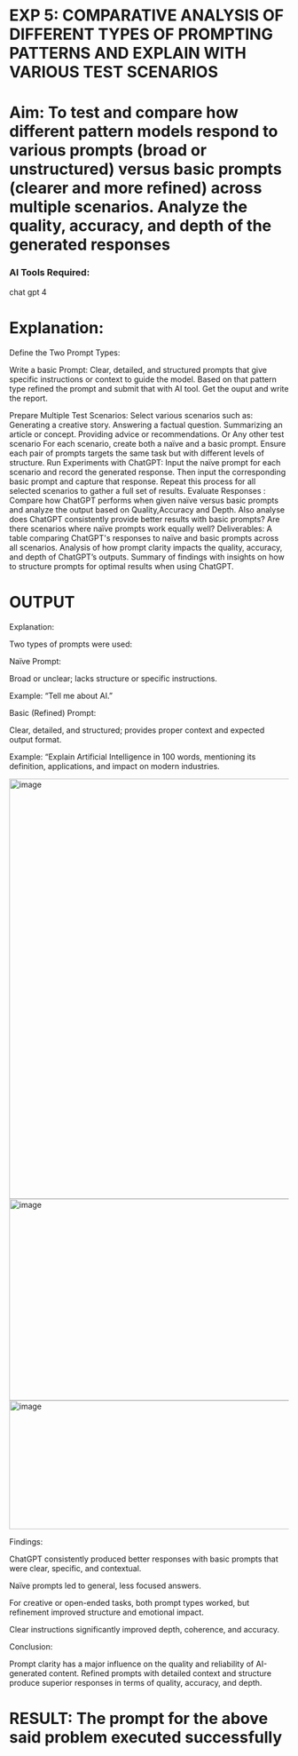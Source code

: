 

# EXP 5: COMPARATIVE ANALYSIS OF DIFFERENT TYPES OF PROMPTING PATTERNS AND EXPLAIN WITH VARIOUS TEST SCENARIOS

# Aim: To test and compare how different pattern models respond to various prompts (broad or unstructured) versus basic prompts (clearer and more refined) across multiple scenarios.  Analyze the quality, accuracy, and depth of the generated responses 

### AI Tools Required: 
chat gpt 4
# Explanation: 
Define the Two Prompt Types:

Write a basic Prompt: Clear, detailed, and structured prompts that give specific instructions or context to guide the model.
Based on that pattern type refined the prompt and submit that with AI tool.
Get the ouput and write the report.

Prepare Multiple Test Scenarios:
Select various scenarios such as:
Generating a creative story.
Answering a factual question.
Summarizing an article or concept.
Providing advice or recommendations.
Or Any other test scenario
For each scenario, create both a naïve and a basic prompt. Ensure each pair of prompts targets the same task but with different levels of structure.
Run Experiments with ChatGPT:
Input the naïve prompt for each scenario and record the generated response.
Then input the corresponding basic prompt and capture that response.
Repeat this process for all selected scenarios to gather a full set of results.
Evaluate Responses : 
	Compare how ChatGPT performs when given naïve versus basic prompts and analyze the output based on Quality,Accuracy and Depth. Also analyse does ChatGPT consistently provide better results with basic prompts? Are there scenarios where naïve prompts work equally well?
Deliverables:
A table comparing ChatGPT's responses to naïve and basic prompts across all scenarios.
Analysis of how prompt clarity impacts the quality, accuracy, and depth of ChatGPT’s outputs.
Summary of findings with insights on how to structure prompts for optimal results when using ChatGPT.


# OUTPUT

Explanation:

Two types of prompts were used:

Naïve Prompt:

Broad or unclear; lacks structure or specific instructions.

Example: “Tell me about AI.”

Basic (Refined) Prompt:

Clear, detailed, and structured; provides proper context and expected output format.

Example: “Explain Artificial Intelligence in 100 words, mentioning its definition, applications, and impact on modern industries.

<img width="1036" height="757" alt="image" src="https://github.com/user-attachments/assets/54d4762c-68d4-42a8-952f-1a3337f22f51" />
<img width="1040" height="363" alt="image" src="https://github.com/user-attachments/assets/051fe3ae-cff0-4eb1-b55c-81d4823ad54b" />

<img width="676" height="232" alt="image" src="https://github.com/user-attachments/assets/7c1ddd06-c9f9-43d7-91c3-9acc0f3e9990" />

Findings:

ChatGPT consistently produced better responses with basic prompts that were clear, specific, and contextual.

Naïve prompts led to general, less focused answers.

For creative or open-ended tasks, both prompt types worked, but refinement improved structure and emotional impact.

Clear instructions significantly improved depth, coherence, and accuracy.

Conclusion:

Prompt clarity has a major influence on the quality and reliability of AI-generated content. Refined prompts with detailed context and structure produce superior responses in terms of quality, accuracy, and depth.

# RESULT: The prompt for the above said problem executed successfully
